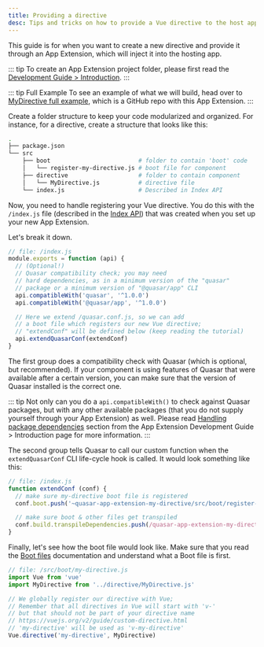 ```yaml
---
title: Providing a directive
desc: Tips and tricks on how to provide a Vue directive to the host app of a Quasar App Extension.
---
```


This guide is for when you want to create a new directive and provide it through an App Extension, which will inject it into the hosting app.

::: tip
To create an App Extension project folder, please first read the [Development Guide > Introduction](/app-extensions/development-guide/introduction).
:::

::: tip Full Example
To see an example of what we will build, head over to [MyDirective full example](https://github.com/quasarframework/app-extension-examples/tree/master/my-directive), which is a GitHub repo with this App Extension.
:::

Create a folder structure to keep your code modularized and organized. For instance, for a directive, create a structure that looks like this:

```bash
.
├── package.json
└── src
    ├── boot                         # folder to contain 'boot' code
    │   └── register-my-directive.js # boot file for component
    ├── directive                    # folder to contain component
    │   └── MyDirective.js           # directive file
    └── index.js                     # Described in Index API
```

Now, you need to handle registering your Vue directive. You do this with the `/index.js` file (described in the [Index API](/app-extensions/development-guide/index-api)) that was created when you set up your new App Extension.

Let's break it down.

```js
// file: /index.js
module.exports = function (api) {
  // (Optional!)
  // Quasar compatibility check; you may need
  // hard dependencies, as in a minimum version of the "quasar"
  // package or a minimum version of "@quasar/app" CLI
  api.compatibleWith('quasar', '^1.0.0')
  api.compatibleWith('@quasar/app', '^1.0.0')

  // Here we extend /quasar.conf.js, so we can add
  // a boot file which registers our new Vue directive;
  // "extendConf" will be defined below (keep reading the tutorial)
  api.extendQuasarConf(extendConf)
}
```

The first group does a compatibility check with Quasar (which is optional, but recommended). If your component is using features of Quasar that were available after a certain version, you can make sure that the version of Quasar installed is the correct one.

::: tip
Not only can you do a `api.compatibleWith()` to check against Quasar packages, but with any other available packages (that you do not supply yourself through your App Extension) as well. Please read [Handling package dependencies](/app-extensions/development-guide/introduction#handling-package-dependencies) section from the App Extension Development Guide > Introduction page for more information.
:::

The second group tells Quasar to call our custom function when the `extendQuasarConf` CLI life-cycle hook is called. It would look something like this:

```js
// file: /index.js
function extendConf (conf) {
  // make sure my-directive boot file is registered
  conf.boot.push('~quasar-app-extension-my-directive/src/boot/register-my-directive.js')

  // make sure boot & other files get transpiled
  conf.build.transpileDependencies.push(/quasar-app-extension-my-directive[\\/]src/)
}
```

Finally, let's see how the boot file would look like. Make sure that you read the [Boot files](/quasar-cli/boot-files) documentation and understand what a Boot file is first.

```js
// file: /src/boot/my-directive.js
import Vue from 'vue'
import MyDirective from '../directive/MyDirective.js'

// We globally register our directive with Vue;
// Remember that all directives in Vue will start with 'v-'
// but that should not be part of your directive name
// https://vuejs.org/v2/guide/custom-directive.html
// 'my-directive' will be used as 'v-my-directive'
Vue.directive('my-directive', MyDirective)
```

